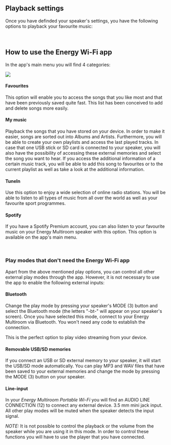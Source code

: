 ## Playback settings
Once you have definded your speaker's settings, you have the following options to playback your favourite music:

<br/>

## How to use the Energy Wi-Fi app
In the app's main menu you will find 4 categories:

![](http://static.energysistem.com/images/manuals/42677/56e83c069cf1e.jpg)

#### Favourites
This option will enable you to access the songs that you like most and that have been previously saved quite fast. This list has been conceived to add and delete songs more easily. 

#### My music
Playback the songs that you have stored on your device. In order to make it easier, songs are sorted out into Albums and Artists. Furthermore, you will be able to create your own playlists and access the last played tracks. In case that one USB stick or SD card is connected to your speaker, you will also have the possibility of accessing these external memories and select the song you want to hear. If you access the additional information of a certain music track, you will be able to add this song to favourites or to the current playlist as well as take a look at the additional information.

#### TuneIn
 Use this option to enjoy a wide selection of online radio stations. You will be able to listen to all types of music from all over the world as well as your favourite sport programmes.  

#### Spotify
 If you have a Spotify Premium account, you can also listen to your favourite music on your Energy Multiroom speaker with this option. This option is available on the app's main menu. 

<br/>

### Play modes that don't need the Energy Wi-Fi app 
Apart from the above mentioned play options, you can control all other external play modes through the app. However, it is not necessary to use the app to enable the following external inputs:

#### Bluetooth
Change the play mode by pressing your speaker's MODE (3) button and select the Bluetooth mode (the letters "-bt-" will appear on your speaker's screen). Once you have selected this mode, connect to your Energy Multiroom via Bluetooth. You won't need any code to establish the connection.

This is the perfect option to play video streaming from your device.

#### Removable USB/SD memories
If you connect an USB or SD external memory to your speaker, it will start the USB/SD mode automatically. You can play MP3 and WAV files that have been saved to your external memories and change the mode by pressing the MODE (3) button on your speaker.

#### Line-input
In your *Energy Multiroom Portable Wi-Fi* you will find an AUDIO LINE CONNECTION (12) to connect any external device. 3.5 mm mini jack input. All other play modes will be muted when the speaker detects the input signal.

  *NOTE:* It is not possible to control the playback or the volume from the speaker while you are using it in this mode. In order to control these functions you will have to use the player that you have connected.
